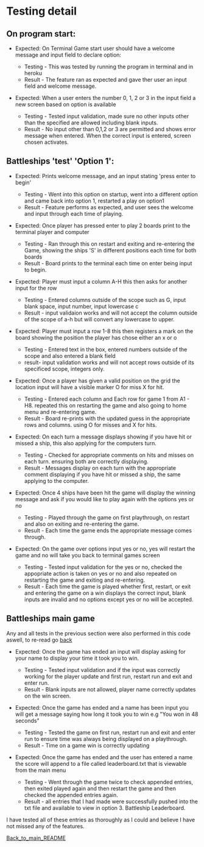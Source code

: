 # Testing detail
## On program start:
- Expected: On Terminal Game start user should have a welcome message and input field to declare option:
    - Testing - This was tested by running the program in terminal and in heroku
    - Result - The feature ran as expected and gave ther user an input field and welcome message.

- Expected: When a user enters the number 0, 1, 2 or 3 in the input field a new screen based on option is available
    - Testing - Tested input validation, made sure no other inputs other than the specified are allowed including blank inputs.
    - Result - No input other than 0,1,2 or 3 are permitted and shows error message when entered. When the correct input is entered, screen chosen activates.

## Battleships 'test' 'Option 1':
- Expected: Prints welcome message, and an input stating 'press enter to begin'
    - Testing - Went into this option on startup, went into a different option and came back into option 1, restarted a play on option1
    - Result - Feature performs as expected, and user sees the welcome and input through each time of playing. 

- Expected: Once player has pressed enter to play 2 boards print to the terminal player and computer
    - Testing - Ran through this on restart and exiting and re-entering the Game, showing the ships 'S' in different positions each time for both boards
    - Result - Board prints to the terminal each time on enter being input to begin.

- Expected: Player must input a column A-H this then asks for another input for the row
    - Testing - Entered columns outside of the scope such as G, input blank space, input number, input lowercase c
    - Result - input validaion works and will not accept the column outside of the scope of a-h but will convert any lowercase to upper.

- Expected: Player must input a row 1-8 this then registers a mark on the board showing the position the player has chose either an x or o
    - Testing - Entered text in the box, entered numbers outside of the scope and also entered a blank field
    - result- input validation works and will not accept rows outside of its specificed scope, integers only.

- Expected: Once a player has given a valid position on the grid the location input will have a visible marker O for miss X for hit.
    - Testing - Entered each column and Each row for game 1 from A1 - H8. repeated this on restarting the game and also going to home menu and re-entering game.
    - Result - Board re-prints with the updated guess in the appropriate rows and columns. using O for misses and X for hits.

- Expected: On each turn a message displays showing if you have hit or missed a ship, this also applying for the computers turn. 
    - Testing - Checked for appropriate comments on hits and misses on each turn. ensuring both are correctly displaying. 
    - Result - Messages display on each turn with the appropriate comment displaying if you have hit or missed a ship, the same applying to the computer.

- Expected: Once 4 ships have been hit the game will display the winning message and ask if you would like to play again with the options yes or no
    - Testing - Played through the game on first playthrough, on restart and also on exiting and re-entering the game.
    - Result - Each time the game ends the appropriate message comes through.

- Expected: On the game over options input yes or no, yes will restart the game and no will take you back to terminal games screen
    - Testing - Tested input validation for the yes or no, checked the appopriate action is taken on yes or no and also repeated on restarting the game and exiting and re-entering. 
    - Result - Each time the game is played whether first, restart, or exit and entering the game on a win displays the correct input, blank inputs are invalid and no options except yes or no will be accepted.

## Battleships main game

Any and all tests in the previous section were also performed in this code aswell, to re-read go [back](#battleships-test-option-1)

- Expected: Once the game has ended an input will display asking for your name to display your time it took you to win.
    - Testing - Tested input validation and if the input was correctly working for the player update and first run, restart run and exit and enter run.
    - Result - Blank inputs are not allowed, player name correctly updates on the win screen.

- Expected: Once the game has ended and a name has been input you will get a message saying how long it took you to win e.g "You won in 48 seconds"
    - Testing - Tested the game on first run, restart run and exit and enter run to ensure time was always being displayed on a playthrough.
    - Result - Time on a game win is correctly updating

- Expected: Once the game has ended and the user has entered a name the score will append to a file called leaderboard.txt that is viewable from the main menu
    - Testing - Went through the game twice to check appended entries, then exited played again and then restart the game and then checked the appended entries again.
    - Result - all entries that I had made were successfully pushed into the txt file and available to view in option 3. Battleship Leaderboard.


I have tested all of these entries as thoroughly as I could and believe I have not missed any of the features.

[Back_to_main_README](README.md)




